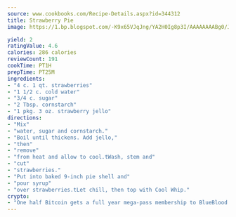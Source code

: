 ```yaml
---
source: www.cookbooks.com/Recipe-Details.aspx?id=344312
title: Strawberry Pie
image: https://1.bp.blogspot.com/-K9x65VJqJng/YA2H0Ig8p3I/AAAAAAAABg0/JRKr7ZzesxofwlGw6YudXad_aQn9BD52QCLcBGAsYHQ/s299/2.png

yield: 2
ratingValue: 4.6
calories: 286 calories
reviewCount: 191
cookTime: PT1H
prepTime: PT25M
ingredients:
- "4 c. 1 qt. strawberries"
- "1 1/2 c. cold water"
- "3/4 c. sugar"
- "2 Tbsp. cornstarch"
- "1 pkg. 3 oz. strawberry jello"
directions:
- "Mix"
- "water, sugar and cornstarch."
- "Boil until thickens. Add jello,"
- "then"
- "remove"
- "from heat and allow to cool.tWash, stem and"
- "cut"
- "strawberries."
- "Put into baked 9-inch pie shell and"
- "pour syrup"
- "over strawberries.tLet chill, then top with Cool Whip."
crypto:
- "One half Bitcoin gets a full year mega-pass membership to BlueBlood."
---
```

